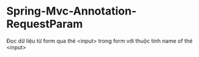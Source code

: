 # Spring-Mvc-Annotation-RequestParam
Đọc dữ liệu từ form qua thẻ &lt;input> trong form với thuộc tính name of thẻ &lt;input>
